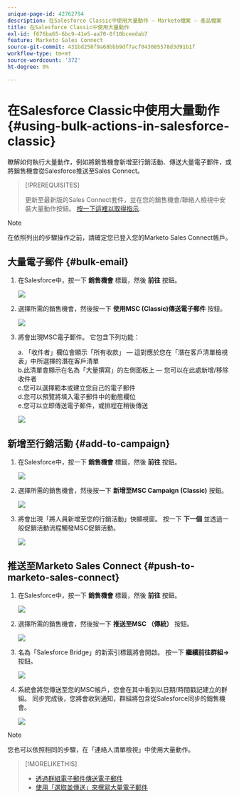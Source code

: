 ```yaml
---
unique-page-id: 42762794
description: 在Salesforce Classic中使用大量動作 — Marketo檔案 — 產品檔案
title: 在Salesforce Classic中使用大量動作
exl-id: f676ba65-6bc9-41e5-aa70-0f10bceedab7
feature: Marketo Sales Connect
source-git-commit: 431bd258f9a68bbb9df7acf043085578d3d91b1f
workflow-type: tm+mt
source-wordcount: '372'
ht-degree: 0%

---
```


# 在Salesforce Classic中使用大量動作 {#using-bulk-actions-in-salesforce-classic}

瞭解如何執行大量動作，例如將銷售機會新增至行銷活動、傳送大量電子郵件，或將銷售機會從Salesforce推送至Sales Connect。

>[!PREREQUISITES]
>
>更新至最新版的Sales Connect套件，並在您的銷售機會/聯絡人檢視中安裝大量動作按鈕。 [按一下這裡以取得指示](https://s3.amazonaws.com/tout-user-store/salesforce/assets/Marketo+Sales+Engage+For+Salesforce_+Installation+and+Success+Guide.pdf).

>[!NOTE]
>
>在依照列出的步驟操作之前，請確定您已登入您的Marketo Sales Connect帳戶。

## 大量電子郵件 {#bulk-email}

1. 在Salesforce中，按一下 **銷售機會** 標籤，然後 **前往** 按鈕。

   ![](assets/one-5.png)

1. 選擇所需的銷售機會，然後按一下 **使用MSC (Classic)傳送電子郵件** 按鈕。

   ![](assets/two-5.png)

1. 將會出現MSC電子郵件。 它包含下列功能：

   a. 「收件者」欄位會顯示「所有收款」 — 這對應於您在「潛在客戶清單檢視表」中所選擇的潛在客戶清單\
   b.此清單會顯示在名為「大量撰寫」的左側面板上 — 您可以在此處新增/移除收件者\
   c.您可以選擇範本或建立您自己的電子郵件\
   d.您可以預覽將填入電子郵件中的動態欄位\
   e.您可以立即傳送電子郵件，或排程在稍後傳送

   ![](assets/three-4.png)

## 新增至行銷活動 {#add-to-campaign}

1. 在Salesforce中，按一下 **銷售機會** 標籤，然後 **前往** 按鈕。

   ![](assets/four-3.png)

1. 選擇所需的銷售機會，然後按一下 **新增至MSC Campaign (Classic)** 按鈕。

   ![](assets/five-3.png)

1. 將會出現「將人員新增至您的行銷活動」快顯視窗。 按一下 **下一個** 並透過一般促銷活動流程觸發MSC促銷活動。

   ![](assets/six.png)

## 推送至Marketo Sales Connect {#push-to-marketo-sales-connect}

1. 在Salesforce中，按一下 **銷售機會** 標籤，然後 **前往** 按鈕。

   ![](assets/seven-1.png)

1. 選擇所需的銷售機會，然後按一下 **推送至MSC （傳統）** 按鈕。

   ![](assets/eight-1.png)

1. 名為「Salesforce Bridge」的新索引標籤將會開啟。 按一下 **繼續前往群組→** 按鈕。

   ![](assets/nine-1.png)

1. 系統會將您傳送至您的MSC帳戶，您會在其中看到以日期/時間戳記建立的群組。 同步完成後，您將會收到通知，群組將包含從Salesforce同步的銷售機會。

   ![](assets/ten.png)

>[!NOTE]
>
>您也可以依照相同的步驟，在「連絡人清單檢視」中使用大量動作。

>[!MORELIKETHIS]
>
>* [透過群組電子郵件傳送電子郵件](/help/marketo/product-docs/marketo-sales-connect/email/using-the-compose-window/sending-emails-via-group-email.md)
>* [使用「選取並傳送」來撰寫大量電子郵件](/help/marketo/product-docs/marketo-sales-connect/email/using-the-compose-window/composing-bulk-emails-with-select-and-send.md#sending-emails)
